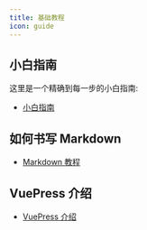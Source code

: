```yaml
---
title: 基础教程
icon: guide
---
```


## 小白指南

这里是一个精确到每一步的小白指南:

- [小白指南](tutorial.md)

## 如何书写 Markdown

- [Markdown 教程](markdown/README.md)

## VuePress 介绍

- [VuePress 介绍](vuepress/README.md)
